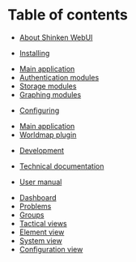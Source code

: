 # Table of contents
* [About Shinken WebUI][home]

* [Installing][installing]
 - [Main application][ins-main]
 - [Authentication modules][ins-authenticating]
 - [Storage modules][ins-storing]
 - [Graphing modules][ins-graphing]

* [Configuring][configuring]
 - [Main application][conf-main]
 - [Worldmap plugin][conf-worldmap]

* [Development][development]
 - [Technical documentation][dev-design]

* [User manual][usermanual]
 - [Dashboard][user-dashboard]
 - [Problems][user-problems]
 - [Groups][user-groups]
 - [Tactical views][user-tactical]
 - [Element view][user-element]
 - [System view][user-system]
 - [Configuration view][user-configuration]


[home]: https://github.com/mohierf/mod-webui/wiki/Home
[installing]: https://github.com/mohierf/mod-webui/wiki/Installation
[ins-main]: https://github.com/mohierf/mod-webui/wiki/Installing-Shinken-WebUI
[ins-authenticating]: https://github.com/mohierf/mod-webui/wiki/Installing-WebUI-authentication-modules
[ins-storing]: https://github.com/mohierf/mod-webui/wiki/Installing-WebUI-storage-modules
[ins-graphing]: https://github.com/mohierf/mod-webui/wiki/Installing-WebUI-graph-modules
[configuring]: https://github.com/mohierf/mod-webui/wiki/Configuration
[conf-main]: https://github.com/mohierf/mod-webui/wiki/Configuration-Main
[conf-worldmap]: https://github.com/mohierf/mod-webui/wiki/Configuration-Worldmap
[development]: https://github.com/mohierf/mod-webui/wiki/Development
[dev-design]: https://github.com/mohierf/mod-webui/wiki/Design
[dev-contributing]: https://github.com/mohierf/mod-webui/wiki/Contributing
[usermanual]: https://github.com/mohierf/mod-webui/wiki/User-manual
[user-dashboard]: https://github.com/mohierf/mod-webui/wiki/User-manual-Dashboard
[user-problems]: https://github.com/mohierf/mod-webui/wiki/User-manual-Problems
[user-groups]: https://github.com/mohierf/mod-webui/wiki/User-manual-Groups
[user-tactical]: https://github.com/mohierf/mod-webui/wiki/User-manual-Tactical-views
[user-element]: https://github.com/mohierf/mod-webui/wiki/User-manual-Element-view
[user-system]: https://github.com/mohierf/mod-webui/wiki/User-manual-System
[user-configuration]: https://github.com/mohierf/mod-webui/wiki/User-manual-Configuration
